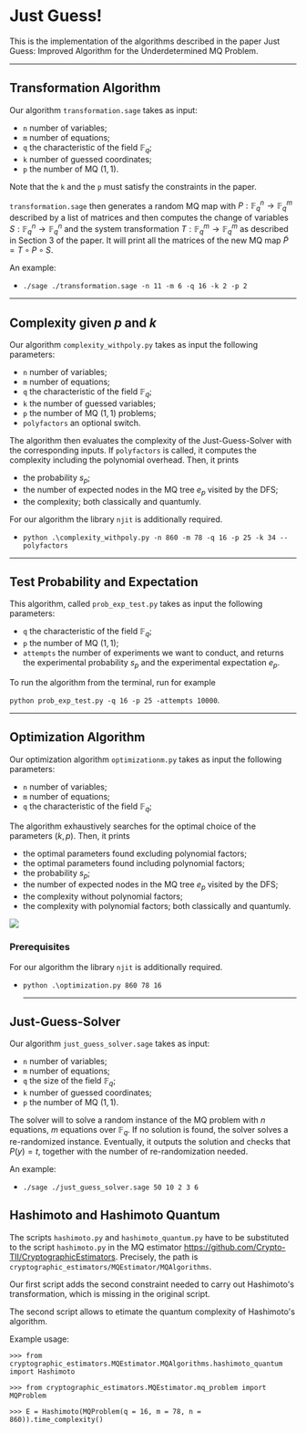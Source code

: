 # Just Guess!
This is the implementation of the algorithms described in the paper Just Guess: Improved Algorithm for the Underdetermined MQ Problem.
***

## Transformation Algorithm

Our algorithm `transformation.sage` takes as input:
- `n` number of variables;
- `m` number of equations;
- `q` the characteristic of the field $\mathbb{F}_q$;
- `k` number of guessed coordinates;
- `p` the number of MQ $(1,1)$. 

Note that the `k` and the `p` must satisfy the constraints in the paper.

`transformation.sage` then generates a random MQ map with $P:\mathbb{F}^n_q\rightarrow\mathbb{F}^m_q$ described by a list of matrices and then computes the change of variables $S:\mathbb{F}^n_q\rightarrow\mathbb{F}^n_q$ and the system transformation $T:\mathbb{F}^m_q\rightarrow\mathbb{F}^m_q$ as described in Section 3 of the paper.
It will print all the matrices of the new MQ map $\tilde P = T\circ P\circ S$.

An example:

- `./sage ./transformation.sage -n 11 -m 6 -q 16 -k 2 -p 2`
  
***

## Complexity given $p$ and $k$

Our algorithm `complexity_withpoly.py` takes as input the following parameters:
- `n` number of variables;
- `m` number of equations;
- `q` the characteristic of the field $\mathbb{F}_q$;
- `k` the number of guessed variables;
- `p` the number of MQ $(1,1)$ problems;
- `polyfactors` an optional switch.

The algorithm then evaluates the complexity of the Just-Guess-Solver with the corresponding inputs. If `polyfactors` is called, it computes the complexity including the polynomial overhead. Then, it prints
- the probability $s_p$;
- the number of expected nodes in the MQ tree $e_p$ visited by the DFS;
- the complexity;
both classically and quantumly.

For our algorithm the library `njit` is additionally required.

- `python .\complexity_withpoly.py -n 860 -m 78 -q 16 -p 25 -k 34 --polyfactors`
***

## Test Probability and Expectation

This algorithm, called `prob_exp_test.py` takes as input the following parameters:
- `q` the characteristic of the field $\mathbb{F}_q$;
- `p` the number of MQ $(1,1)$;
- `attempts` the number of experiments we want to conduct,
and returns the experimental probability $s_p$ and the experimental expectation $e_p$.

To run the algorithm from the terminal, run for example

`python prob_exp_test.py -q 16 -p 25 -attempts 10000`.

***

## Optimization Algorithm

Our optimization algorithm `optimizationm.py` takes as input the following parameters:
- `n` number of variables;
- `m` number of equations;
- `q` the characteristic of the field $\mathbb{F}_q$;

The algorithm exhaustively searches for the optimal choice of the parameters $(k,p)$. Then, it prints
- the optimal parameters found excluding polynomial factors;
- the optimal parameters found including polynomial factors;
- the probability $s_p$;
- the number of expected nodes in the MQ tree $e_p$ visited by the DFS;
- the complexity without polynomial factors;
- the complexity with polynomial factors;
both classically and quantumly.

![](example_output_optimization.png)

### Prerequisites

For our algorithm the library `njit` is additionally required.

- `python .\optimization.py 860 78 16`
  ***

## Just-Guess-Solver

Our algorithm `just_guess_solver.sage` takes as input:
- `n` number of variables;
- `m` number of equations;
- `q` the size of the field $\mathbb{F}_q$;
- `k` number of guessed coordinates;
- `p` the number of MQ $(1,1)$. 

The solver will to solve a random instance of the MQ problem with $n$ equations, $m$ equations over $\mathbb{F}_{q}$. If no solution is found, the solver solves a re-randomized instance. Eventually, it outputs the solution and checks that $P(y) = t$, together with the number of re-randomization needed.

An example:

- `./sage ./just_guess_solver.sage 50 10 2 3 6`

## Hashimoto and Hashimoto Quantum

The scripts `hashimoto.py` and `hashimoto_quantum.py` have to be substituted to the script `hashimoto.py` in the MQ estimator https://github.com/Crypto-TII/CryptographicEstimators. Precisely, the path is `cryptographic_estimators/MQEstimator/MQAlgorithms`.

Our first script adds the second constraint needed to carry out Hashimoto's transformation, which is missing in the original script. 

The second script allows to etimate the quantum complexity of Hashimoto's algorithm.

Example usage:

`>>> from cryptographic_estimators.MQEstimator.MQAlgorithms.hashimoto_quantum import Hashimoto`

`>>> from cryptographic_estimators.MQEstimator.mq_problem import MQProblem`

`>>> E = Hashimoto(MQProblem(q = 16, m = 78, n = 860)).time_complexity()`
